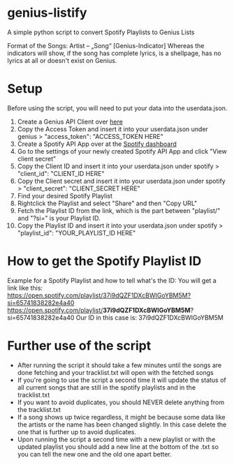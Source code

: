# genius-listify
A simple python script to convert Spotify Playlists to Genius Lists

Format of the Songs:
Artist – „Song“ [Genius-Indicator]
Whereas the indicators will show, if the song has complete lyrics, is a shellpage, has no lyrics at all or doesn't exist on Genius.	

# Setup
Before using the script, you will need to put your data into the userdata.json.

1. Create a Genius API Client over [here](https://genius.com/api-clients/new)
2. Copy the Access Token and insert it into your userdata.json under genius > "access_token": "ACCESS_TOKEN HERE"
3. Create a Spotify API App over at the [Spotify dashboard](https://developer.spotify.com/dashboard)
4. Go to the settings of your newly created Spotify API App and click "View client secret"
5. Copy the Client ID and insert it into your userdata.json under spotify > "client_id": "CLIENT_ID HERE"
6. Copy the Client secret and insert it into your userdata.json under spotify > "client_secret": "CLIENT_SECRET HERE"
7. Find your desired Spotify Playlist
8. Rightclick the Playlist and select "Share" and then "Copy URL"
9. Fetch the Playlist ID from the link, which is the part between "playlist/" and "?si=" is your Playlist ID.
10. Copy the Playlist ID and insert it into your userdata.json under spotify > "playlist_id": "YOUR_PLAYLIST_ID HERE"

# How to get the Spotify Playlist ID
Example for a Spotify Playlist and how to tell what's the ID:
You will get a link like this: https://open.spotify.com/playlist/37i9dQZF1DXcBWIGoYBM5M?si=65741838282e4a40
https://open.spotify.com/playlist/<b>37i9dQZF1DXcBWIGoYBM5M</b>?si=65741838282e4a40
Our ID in this case is: 37i9dQZF1DXcBWIGoYBM5M

# Further use of the script
- After running the script it should take a few minutes until the songs are done fetching and your tracklist.txt will open with the fetched songs
- If you're going to use the script a second time it will update the status of all current songs that are still in the spotify playlists and in the tracklist.txt
- If you want to avoid duplicates, you should NEVER delete anything from the tracklist.txt
- If a song shows up twice regardless, it might be because some data like the artists or the name has been changed slightly. In this case delete the one that is further up to avoid duplicates.
- Upon running the script a second time with a new playlist or with the updated playlist you should add a new line at the bottom of the .txt so you can tell the new one and the old one apart better.
